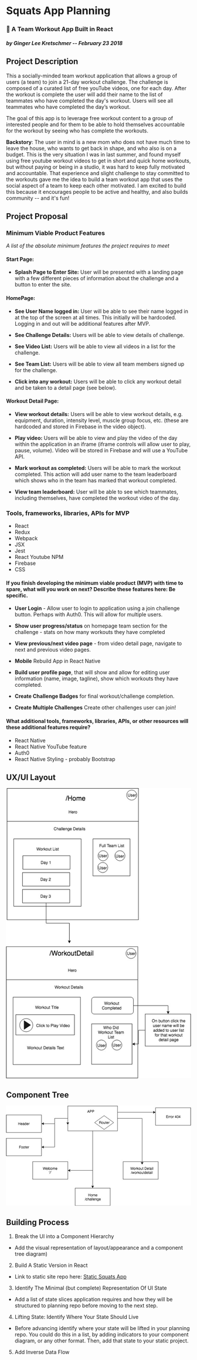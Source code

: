 # Squats App Planning
### 💪 A Team Workout App Built in React

##### by Ginger Lee Kretschmer -- _February 23 2018_


## Project Description

This a socially-minded team workout application that allows a group of users (a team) to join a 21-day workout challenge. The challenge is composed of a curated list of free youTube videos, one for each day. After the workout is complete the user will add their name to the list of teammates who have completed the day's workout. Users will see all teammates who have completed the day’s workout.

The goal of this app is to leverage free workout content to a group of interested people and for them to be able to hold themselves accountable for the workout by seeing who has complete the workouts.

**Backstory**: The user in mind is a new mom who does not have much time to leave the house, who wants to get back in shape, and who also is on a budget. This is the very situation I was in last summer, and found myself using free youtube workout videos to get in short and quick home workouts, but without paying or being in a studio, it was hard to keep fully motivated and accountable. That experience and slight challenge to stay committed to the workouts gave me the idea to build a team workout app that uses the social aspect of a team to keep each other motivated. I am excited to build this because it encourages people to be active and healthy, and also builds community -- and it's fun!

## Project Proposal

### Minimum Viable Product Features
_A list of the absolute minimum features the project requires to meet_

#### Start Page:
* **Splash Page to Enter Site:** User will be presented with a landing page with a few different pieces of information about the challenge and a button to enter the site.

#### HomePage:
* **See User Name logged in:** User will be able to see their name logged in at the top of the screen at all times. This initially will be hardcoded. Logging in and out will be additional features after MVP.

* **See Challenge Details:** Users will be able to view details of challenge.

* **See Video List:** Users will be able to view all videos in a list for the challenge.

* **See Team List:** Users will be able to view all team members signed up for the challenge.

* **Click into any workout:** Users will be able to click any workout detail and be taken to a detail page (see below).

#### Workout Detail Page:
* **View workout details:** Users will be able to view workout details, e.g. equipment, duration, intensity level, muscle group focus, etc. (these are hardcoded and stored in Firebase in the video object).

* **Play video:** Users will be able to view and play the video of the day within the application in an iframe (iframe controls will allow user to play, pause, volume). Video will be stored in Firebase and will use a YouTube API.

* **Mark workout as completed:** Users will be able to mark the workout completed. This action will add user name to the team leaderboard which shows who in the team has marked that workout completed.

* **View team leaderboard:** User will be able to see which teammates, including themselves, have completed the workout video of the day.

### Tools, frameworks, libraries, APIs for MVP
* React
* Redux
* Webpack
* JSX
* Jest
* React Youtube NPM
* Firebase
* CSS


#### **If you finish developing the minimum viable product (MVP) with time to spare, what will you work on next? Describe these features here: Be specific.**

* **User Login** - Allow user to login to application using a join challenge button. Perhaps with Auth0. This will allow for multiple users.

* **Show user progress/status** on homepage team section for the challenge - stats on how many workouts they have completed

* **View previous/next video page** - from video detail page, navigate to next and previous video pages.

* **Mobile** Rebuild App in React Native

* **Build user profile page**, that will show and allow for editing user information (name, image, tagline), show which workouts they have completed.

* **Create Challenge Badges** for final workout/challenge completion.
* **Create Multiple Challenges** Create other challenges user can join!

#### What additional tools, frameworks, libraries, APIs, or other resources will these additional features require?
* React Native
* React Native YouTube feature
* Auth0
* React Native Styling - probably Bootstrap

## UX/UI Layout
![Layout Image](./assets/images/UI-layout.jpg)

## Component Tree
![Component Tree Image](./assets/images/component-tree.jpg)

## Building Process

1. Break the UI into a Component Hierarchy
  * Add the visual representation of layout/appearance and a component tree diagram)
2. Build A Static Version in React
  * Link to static site repo here: [Static Squats App](https://github.com/gingerlee/squats-app)
3. Identify The Minimal (but complete) Representation Of UI State
  * Add a list of state slices application requires and how they will be structured to planning repo before moving to the next step.
4. Lifting State: Identify Where Your State Should Live
  * Before advancing identify where your state will be lifted in your planning repo. You could do this in a list, by adding indicators to your component diagram, or any other format. Then, add that state to your static project.
5. Add Inverse Data Flow
